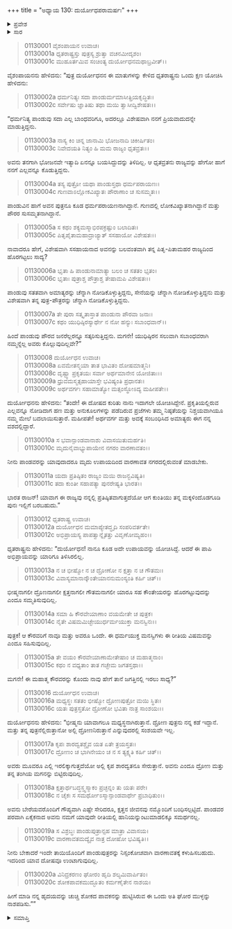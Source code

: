 +++
title = "ಅಧ್ಯಾಯ 130: ದುರ್ಯೋಧಪರಾಮರ್ಷಃ"
+++

<details><summary>ಪ್ರವೇಶ</summary>


।।   ಓಂ ಓಂ ನಮೋ ನಾರಾಯಣಾಯ।।   ಶ್ರೀ ವೇದವ್ಯಾಸಾಯ ನಮಃ ।।

ಶ್ರೀ ಕೃಷ್ಣದ್ವೈಪಾಯನ ವೇದವ್ಯಾಸ ವಿರಚಿತ  

**ಶ್ರೀ ಮಹಾಭಾರತ**

**ಆದಿ ಪರ್ವ**

**ಜತುಗೃಹ ಪರ್ವ**

**ಅಧ್ಯಾಯ 130**

</details>


<details><summary>ಸಾರ</summary>

ಪಾಂಡುವು ತನ್ನ ಮೇಲೆ ತೋರಿಸಿದ್ದ ಪ್ರೀತಿಯನ್ನು ನೆನೆದುಕೊಂಡು ಧೃತರಾಷ್ಟ್ರನು ಯುಧಿಷ್ಠಿರನ ಸಲುವಾಗಿ ಪೌರರು ಸಬಾಂಧವರಾಗಿ ತಮ್ಮನ್ನು ಕೊಲ್ಲಬಹುದೆಂದು ಅಳುಕುವುದು (1-7). ಅದರ ಕುರಿತು ಯೋಜನೆಗಳನ್ನು ಈಗಾಗಲೇ ಮಾಡಿದ್ದಾಗಿಯೂ, ರಾಜನು ಹೇಗಾದರೂ ಮಾಡಿ ಪಾಂಡವರನ್ನು ವಾರಣಾವತಕ್ಕೆ ಕಳುಹಿಸಬೇಕೆಂದೂ, ರಾಜ್ಯವು ತನ್ನಲ್ಲಿ ಪ್ರತಿಷ್ಠಿತವಾದಾಗ ಅವರು ಮರಳಿ ಬರಬಹುದೆಂದೂ ದುರ್ಯೋಧನನು ಹೇಳುವುದು (8-11). ಧೃತರಾಷ್ಟ್ರನು ಹಿಂಜರಿಯಲು ದುರ್ಯೋಧನನು ತನ್ನ ಹೃದಯವನ್ನು ಚುಚ್ಚಿ ಶೋಕದ ಪಾವಕನನ್ನು ಹುಟ್ಟಿಸಿರುವ ಈ ಅತಿ ಘೋರ ಮುಳ್ಳನ್ನು ನಾಶಪಡಿಸಲು ಕೇಳಿಕೊಳ್ಳುವುದು (12-20).

</details>


> 01130001 ವೈಶಂಪಾಯನ ಉವಾಚ।  
01130001a ಧೃತರಾಷ್ಟ್ರಸ್ತು ಪುತ್ರಸ್ಯ ಶ್ರುತ್ವಾ ವಚನಮೀದೃಶಂ।  
01130001c ಮುಹೂರ್ತಮಿವ ಸಂಚಿಂತ್ಯ ದುರ್ಯೋಧನಮಥಾಬ್ರವೀತ್।।

ವೈಶಂಪಾಯನನು ಹೇಳಿದನು: “ಪುತ್ರ ದುರ್ಯೋಧನನ ಈ ಮಾತುಗಳನ್ನು ಕೇಳಿದ ಧೃತರಾಷ್ಟ್ರನು ಒಂದು ಕ್ಷಣ ಯೋಚಿಸಿ ಹೇಳಿದನು:

> 01130002a ಧರ್ಮನಿತ್ಯಃ ಸದಾ ಪಾಂಡುರ್ಮಮಾಸೀತ್ಪ್ರಿಯಕೃದ್ಧಿತಃ।  
01130002c ಸರ್ವೇಷು ಜ್ಞಾತಿಷು ತಥಾ ಮಯಿ ತ್ವಾಸೀದ್ವಿಶೇಷತಃ।।

“ಧರ್ಮನಿತ್ಯ ಪಾಂಡುವು ಸದಾ ಎಲ್ಲ ಬಾಂಧವರಿಗೂ, ಅದರಲ್ಲೂ ವಿಶೇಷವಾಗಿ ನನಗೆ ಪ್ರಿಯವಾದುದನ್ನೇ ಮಾಡುತ್ತಿದ್ದನು.

> 01130003a ನಾಸ್ಯ ಕಿಂ ಚಿನ್ನ ಜಾನಾಮಿ ಭೋಜನಾದಿ ಚಿಕೀರ್ಷಿತಂ।  
01130003c ನಿವೇದಯತಿ ನಿತ್ಯಂ ಹಿ ಮಮ ರಾಜ್ಯಂ ಧೃತವ್ರತಃ।।

ಅವನು ತನಗಾಗಿ ಭೋಜನವೇ ಇತ್ಯಾದಿ ಏನನ್ನೂ ಬಯಸಿದ್ದುದನ್ನು ತಿಳಿದಿಲ್ಲ. ಆ ಧೃತವ್ರತನು ರಾಜ್ಯವನ್ನು ಹೇಗೋ ಹಾಗೆ ನನಗೆ ಎಲ್ಲವನ್ನೂ ಕೊಡುತ್ತಿದ್ದನು.

> 01130004a ತಸ್ಯ ಪುತ್ರೋ ಯಥಾ ಪಾಂಡುಸ್ತಥಾ ಧರ್ಮಪರಾಯಣಃ।  
01130004c ಗುಣವಾಽಲ್ಲೋಕವಿಖ್ಯಾತಃ ಪೌರಾಣಾಂ ಚ ಸುಸಮ್ಮತಃ।।

ಪಾಂಡುವಿನ ಹಾಗೆ ಅವನ ಪುತ್ರನೂ ಕೂಡ ಧರ್ಮಪರಾಯಣನಾಗಿದ್ದಾನೆ. ಗುಣದಲ್ಲಿ ಲೋಕವಿಖ್ಯಾತನಾಗಿದ್ದಾನೆ ಮತ್ತು ಪೌರರ ಸುಸಮ್ಮತನಾಗಿದ್ದಾನೆ.

> 01130005a ಸ ಕಥಂ ಶಕ್ಯಮಸ್ಮಾಭಿರಪಕ್ರಷ್ಟುಂ ಬಲಾದಿತಃ।  
01130005c ಪಿತೃಪೈತಾಮಹಾದ್ರಾಜ್ಯಾತ್ ಸಸಹಾಯೋ ವಿಶೇಷತಃ।।

ನಾವಾದರೂ ಹೇಗೆ, ವಿಶೇಷವಾಗಿ ಸಸಹಾಯನಾದ ಅವನನ್ನು  ಬಲವಂತವಾಗಿ ತನ್ನ ಪಿತೃ-ಪಿತಾಮಹರ ರಾಜ್ಯದಿಂದ ಹೊರಗಟ್ಟಲು ಸಾದ್ಯ?

> 01130006a ಭೃತಾ ಹಿ ಪಾಂಡುನಾಮಾತ್ಯಾ ಬಲಂ ಚ ಸತತಂ ಭೃತಂ।  
01130006c ಭೃತಾಃ ಪುತ್ರಾಶ್ಚ ಪೌತ್ರಾಶ್ಚ ತೇಷಾಮಪಿ ವಿಶೇಷತಃ।।

ಪಾಂಡುವು ಸತತವಾಗಿ ಅಮಾತ್ಯರನ್ನು ಚೆನ್ನಾಗಿ ನೋಡಿಕೊಳ್ಳುತ್ತಿದ್ದನು, ಸೇನೆಯನ್ನು ಚೆನ್ನಾಗಿ ನೋಡಿಕೊಳ್ಳುತ್ತಿದ್ದನು ಮತ್ತು ವಿಶೇಷವಾಗಿ ತನ್ನ ಪುತ್ರ-ಪೌತ್ರರನ್ನು ಚೆನ್ನಾಗಿ ನೋಡಿಕೊಳ್ಳುತ್ತಿದ್ದನು.

> 01130007a ತೇ ಪುರಾ ಸತ್ಕೃತಾಸ್ತಾತ ಪಾಂಡುನಾ ಪೌರವಾ ಜನಾಃ।  
01130007c ಕಥಂ ಯುಧಿಷ್ಠಿರಸ್ಯಾರ್ಥೇ ನ ನೋ ಹನ್ಯುಃ ಸಬಾಂಧವಾನ್।।

ಹಿಂದೆ ಪಾಂಡುವು ಪೌರವ ಜನರೆಲ್ಲರನ್ನೂ ಸತ್ಕರಿಸುತ್ತಿದ್ದನು. ಮಗನೇ! ಯುಧಿಷ್ಠಿರನ ಸಲುವಾಗಿ ಸಬಾಂಧವರಾಗಿ ನಮ್ಮನ್ನೆಲ್ಲ ಅವರು ಕೊಲ್ಲುವುದಿಲ್ಲವೇ?”

> 01130008 ದುರ್ಯೋಧನ ಉವಾಚ।  
01130008a ಏವಮೇತನ್ಮಯಾ ತಾತ ಭಾವಿತಂ ದೋಷಮಾತ್ಮನಿ।  
01130008c ದೃಷ್ಟ್ವಾ ಪ್ರಕೃತಯಃ ಸರ್ವಾ ಅರ್ಥಮಾನೇನ ಯೋಜಿತಾಃ।।  
01130009a ಧ್ರುವಮಸ್ಮತ್ಸಹಾಯಾಸ್ತೇ ಭವಿಷ್ಯಂತಿ ಪ್ರಧಾನತಃ।   
01130009c ಅರ್ಥವರ್ಗಃ ಸಹಾಮಾತ್ಯೋ ಮತ್ಸಂಸ್ಥೋಽದ್ಯ ಮಹೀಪತೇ।।

ದುರ್ಯೋಧನನು ಹೇಳಿದನು: “ತಂದೇ! ಈ ದೋಷದ ಕುರಿತು ನಾನು ಇದಾಗಲೇ ಯೋಚಿಸಿದ್ದೇನೆ. ಪ್ರಕೃತಿಯಲ್ಲಿರುವ ಎಲ್ಲವನ್ನೂ ನೋಡಿದಾಗ ಹಣ ಮತ್ತು ಅನುಕೂಲಗಳನ್ನು ಪಡೆದಿರುವ ಪ್ರಜೆಗಳು ತಮ್ಮ ನಿಷ್ಠತೆಯನ್ನು ನಿಶ್ಚಯವಾಗಿಯೂ ನಮ್ಮ ಮೇಲೆ ಬದಲಾಯಿಸುತ್ತಾರೆ. ಮಹೀಪತೇ! ಅರ್ಥವರ್ಗ ಮತ್ತು ಅದಕ್ಕೆ ಸಂಬಂಧಿಸಿದ ಅಮಾತ್ಯರು ಈಗ ನನ್ನ ವಶದಲ್ಲಿದ್ದಾರೆ.

> 01130010a ಸ ಭವಾನ್ಪಾಂಡವಾನಾಶು ವಿವಾಸಯಿತುಮರ್ಹತಿ।  
01130010c ಮೃದುನೈವಾಭ್ಯುಪಾಯೇನ ನಗರಂ ವಾರಣಾವತಂ।।

ನೀನು ಪಾಂಡವರನ್ನು ಯಾವುದಾದರೂ ಮೃದು ಉಪಾಯದಿಂದ ವಾರಣಾವತ ನಗರದಲ್ಲಿರುವಂತೆ ಮಾಡಬೇಕು.

> 01130011a ಯದಾ ಪ್ರತಿಷ್ಠಿತಂ ರಾಜ್ಯಂ ಮಯಿ ರಾಜನ್ಭವಿಷ್ಯತಿ।  
01130011c ತದಾ ಕುಂತೀ ಸಹಾಪತ್ಯಾ ಪುನರೇಷ್ಯತಿ ಭಾರತ।।

ಭಾರತ ರಾಜನ್! ಯಾವಾಗ ಈ ರಾಜ್ಯವು ನನ್ನಲ್ಲಿ ಪ್ರತಿಷ್ಠಿತವಾಗುತ್ತದೆಯೋ ಆಗ ಕುಂತಿಯು ತನ್ನ ಮಕ್ಕಳಿಂದೊಡಗೂಡಿ ಪುನಃ ಇಲ್ಲಿಗೆ ಬರಬಹುದು.”

> 01130012 ಧೃತರಾಷ್ಟ್ರ ಉವಾಚ।  
01130012a ದುರ್ಯೋಧನ ಮಮಾಪ್ಯೇತದ್ಧೃದಿ ಸಂಪರಿವರ್ತತೇ।  
01130012c ಅಭಿಪ್ರಾಯಸ್ಯ ಪಾಪತ್ವಾನ್ನೈತತ್ತು ವಿವೃಣೋಮ್ಯಹಂ।।

ಧೃತರಾಷ್ಟ್ರನು ಹೇಳಿದನು: “ದುರ್ಯೋಧನ! ನಾನೂ ಕೂಡ ಅದೇ ಉಪಾಯವನ್ನು ಯೋಚಿಸಿದ್ದೆ. ಆದರೆ ಈ ಪಾಪಿ ಅಭಿಪ್ರಾಯವನ್ನು ಯಾರಿಗೂ ತಿಳಿಸಿರಲಿಲ್ಲ.

> 01130013a ನ ಚ ಭೀಷ್ಮೋ ನ ಚ ದ್ರೋಣೋ ನ ಕ್ಷತ್ತಾ ನ ಚ ಗೌತಮಃ।  
01130013c ವಿವಾಸ್ಯಮಾನಾನ್ಕೌಂತೇಯಾನನುಮಂಸ್ಯಂತಿ ಕರ್ಹಿ ಚಿತ್।।

ಭೀಷ್ಮನಾಗಲೀ ದ್ರೊಣನಾಗಲೀ ಕ್ಷತ್ತನಾಗಲೀ ಗೌತಮನಾಗಲೀ ಯಾರೂ ಸಹ ಕೌಂತೇಯರನ್ನು ಹೊರಗಟ್ಟುವುದನ್ನು ಎಂದೂ ಸಮ್ಮತಿಸುವುದಿಲ್ಲ.

> 01130014a ಸಮಾ ಹಿ ಕೌರವೇಯಾಣಾಂ ವಯಮೇತೇ ಚ ಪುತ್ರಕ।  
01130014c ನೈತೇ ವಿಷಮಮಿಚ್ಛೇಯುರ್ಧರ್ಮಯುಕ್ತಾ ಮನಸ್ವಿನಃ।।

ಪುತ್ರಕ! ಆ ಕೌರವರಿಗೆ ನಾವೂ ಮತ್ತು ಅವರೂ ಒಂದೇ. ಈ ಧರ್ಮಯುಕ್ತ ಮನಸ್ವಿಗಳು ಈ ರೀತಿಯ ವಿಷಮವನ್ನು ಎಂದೂ ಸಹಿಸುವುದಿಲ್ಲ.

> 01130015a ತೇ ವಯಂ ಕೌರವೇಯಾಣಾಮೇತೇಷಾಂ ಚ ಮಹಾತ್ಮನಾಂ।  
01130015c ಕಥಂ ನ ವಧ್ಯತಾಂ ತಾತ ಗಚ್ಛೇಮ ಜಗತಸ್ತಥಾ।।

ಮಗನೇ! ಈ ಮಹಾತ್ಮ ಕೌರವರನ್ನು ಕೊಂದು ನಾವು ಹೇಗೆ ತಾನೆ ಜಗತ್ತಿನಲ್ಲಿ ಇರಲು ಸಾಧ್ಯ?”

> 01130016 ದುರ್ಯೋಧನ ಉವಾಚ।  
01130016a ಮಧ್ಯಸ್ಥಃ ಸತತಂ ಭೀಷ್ಮೋ ದ್ರೋಣಪುತ್ರೋ ಮಯಿ ಸ್ಥಿತಃ।  
01130016c ಯತಃ ಪುತ್ರಸ್ತತೋ ದ್ರೋಣೋ ಭವಿತಾ ನಾತ್ರ ಸಾಂಶಯಃ।।

ದುರ್ಯೋಧನನು ಹೇಳಿದನು: “ಭೀಷ್ಮನು ಯಾವಾಗಲೂ ಮಧ್ಯಸ್ಥನಾಗಿರುತ್ತಾನೆ. ದ್ರೋಣ ಪುತ್ರನು ನನ್ನ ಕಡೆ ಇದ್ದಾನೆ. ಮತ್ತು ತನ್ನ ಪುತ್ರನೆಲ್ಲಿರುತ್ತಾನೋ ಅಲ್ಲಿ ದ್ರೋಣನಿರುತ್ತಾನೆ ಎನ್ನುವುದರಲ್ಲಿ ಸಂಶಯವೇ ಇಲ್ಲ.

> 01130017a ಕೃಪಃ ಶಾರದ್ವತಶ್ಚೈವ ಯತ ಏತೇ ತ್ರಯಸ್ತತಃ।  
01130017c ದ್ರೋಣಂ ಚ ಭಾಗಿನೇಯಂ ಚ ನ ಸ ತ್ಯಕ್ಷ್ಯತಿ ಕರ್ಹಿ ಚಿತ್।।

ಅವರು ಮೂವರೂ ಎಲ್ಲಿ ಇರಲಿಕ್ಕಾಗುತ್ತದೆಯೋ ಅಲ್ಲಿ ಕೃಪ ಶಾರದ್ವತನೂ ಸೇರುತ್ತಾನೆ. ಅವನು ಎಂದೂ ದ್ರೋಣ ಮತ್ತು ತನ್ನ ತಂಗಿಯ ಮಗನನ್ನು ಬಿಟ್ಟಿರುವುದಿಲ್ಲ.

> 01130018a ಕ್ಷತ್ತಾರ್ಥಬದ್ಧಸ್ತ್ವಸ್ಮಾಕಂ ಪ್ರಚ್ಛನ್ನಂ ತು ಯತಃ ಪರೇ।  
01130018c ನ ಚೈಕಃ ಸ ಸಮರ್ಥೋಽಸ್ಮಾನ್ಪಾಂಡವಾರ್ಥೇ ಪ್ರಬಾಧಿತುಂ।।

ಅವನು ಬೇರೆಯವರೊಂದಿಗೆ ಗೌಪ್ಯವಾಗಿ ಎಷ್ಟೇ ಸೇರಿದರೂ, ಕ್ಷತ್ತನ ಜೀವನವು ನಮ್ಮೊಂದಿಗೆ ಬಂಧಿಸಲ್ಪಟ್ಟಿದೆ. ಪಾಂಡವರ ಪರವಾಗಿ ಏಕೈಕನಾದ ಅವನು ನಮಗೆ ಯಾವುದೇ ರೀತಿಯಲ್ಲಿ ಹಾನಿಯನ್ನುಂಟುಮಾಡಲಿಕ್ಕೂ ಸಮರ್ಥನಲ್ಲ.

> 01130019a ಸ ವಿಶ್ರಬ್ಧಃ ಪಾಂಡುಪುತ್ರಾನ್ಸಹ ಮಾತ್ರಾ ವಿವಾಸಯ।  
01130019c ವಾರಣಾವತಮದ್ಯೈವ ನಾತ್ರ ದೋಷೋ ಭವಿಷ್ಯತಿ।।

ನೀನು ಬೇಕಾದರೆ ಇಂದೇ ತಾಯಿಯೊಂದಿಗೆ ಪಾಂಡುಪುತ್ರರನ್ನು ನಿಸ್ಸಂಕೋಚವಾಗಿ ವಾರಣಾವತಕ್ಕೆ ಕಳುಹಿಸಬಹುದು. ಇದರಿಂದ ಯಾವ ದೋಷವೂ ಉಂಟಾಗುವುದಿಲ್ಲ.

> 01130020a ವಿನಿದ್ರಕರಣಂ ಘೋರಂ ಹೃದಿ ಶಲ್ಯಮಿವಾರ್ಪಿತಂ।  
01130020c ಶೋಕಪಾವಕಮುದ್ಭೂತಂ ಕರ್ಮಣೈತೇನ ನಾಶಯ।

ಹೀಗೆ ಮಾಡಿ ನನ್ನ ಹೃದಯವನ್ನು ಚುಚ್ಚಿ ಶೋಕದ ಪಾವಕನನ್ನು ಹುಟ್ಟಿಸಿರುವ ಈ ಒಂದು ಅತಿ ಘೋರ ಮುಳ್ಳನ್ನು ನಾಶಪಡಿಸು.””




<details><summary>ಸಮಾಪ್ತಿ</summary>


ಇತಿ ಶ್ರೀ ಮಹಾಭಾರತೇ ಆದಿಪರ್ವಣಿ ಜತುಗೃಹಪರ್ವಣಿ ದುರ್ಯೋಧನಪರಾಮರ್ಷೇ ತ್ರಿಂಶದಧಿಕಶತತಮೋಽಧ್ಯಾಯಃ।।  
ಇದು ಶ್ರೀ ಮಹಾಭಾರತದಲ್ಲಿ ಆದಿಪರ್ವದಲ್ಲಿ ಜತುಗೃಹ ಪರ್ವದಲ್ಲಿ ದುರ್ಯೋಧಪರಾಮರ್ಷ ಎನ್ನುವ ನೂರಾಮೂವತ್ತನೆಯ ಅಧ್ಯಾಯವು.


</details>

